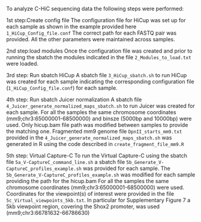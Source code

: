 To analyze C-HiC sequencing data the following steps were performed:

1st step:Create config file
The configuration file for HiCup was set up for each sample as shown in the example provided here `1_HiCup_Config_file.conf` 
The correct path for each FASTQ pair was provided. All the other parameters were maintained across samples. 

2nd step:load modules
Once the configuration file was created and prior to running the sbatch the modules indicated in the file `2_Modules_to_load.txt` were loaded.

3rd step: Run sbatch HiCup
A sbatch file `3_HiCup_sbatch.sh` to run HiCup was created for each sample indicating the corresponding configuration file (`1_HiCup_Config_file.conf`) for each sample.

4th step: Run sbatch Juicer normalization
A sbatch file `4_Juicer_generate_normalized_maps_sbatch.sh` to run Juicer was created for each sample. 
For all the samples the same chromosome coordinates (mm9;chr3:65000001-68500000) and binsze (5000bp and 10000bp) were used.
Only hicup.bam file path was modified between samples to provide the matching one.
Fragmented mm9 genome file `DpnII_starts_mm9.txt` provided in the `4_Juicer_generate_normalized_maps_sbatch.sh` was generated in R using the code described in `create_fragment_file_mm9.R`

5th step: Virtual Capture-C 
To run the Virtual Capture-C using the sbatch file `5a_V-CaptureC_command_line.sh` a sbatch file `5b_Generate_V-CaptureC_profiles_example.sh` was provided for each sample.
The `5b_Generate_V-CaptureC_profiles_example.sh` was modified for each sample providing the path for the hicup.bam
For all the samples the same chromosome coordinates (mm9;chr3:65000001-68500000) were used.
Coordinates for the viewpoint(s) of interest were provided in the file `5c_Virtual_viewpoints_5kb.txt`. 
In particular for Supplementary Figure 7 a 5kb viewpoint region, covering the Shox2 promoter, was used (mm9;chr3:66781632-66786630)

